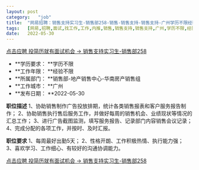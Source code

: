 ```yaml
---
layout:	post
category:	"job"
title:	"网易招聘：销售支持实习生-销售部258-销售-销售支持-销售支持-广州学历不限经验不限"
tags:	[网易,招聘,面试,找工作,工作,内推,销售,销售支持,销售支持,广州,学历不限,经验不限]
date:	2022-05-30
---
```


[点击应聘 投简历就有面试机会 -> 销售支持实习生-销售部258](http://mobile.bole.netease.com/bole/boleDetail?id=36167&employeeId=346f03c3cda5f04c&key=all)



- **学历要求： **学历不限
- **工作年限： **经验不限
- **所属部门： **销售部-地产销售中心-华南房产销售组
- **工作城市： **广州
- **发布日期： **2022-05-30



**职位描述**
1、协助销售制作广告投放排期，统计各类销售报表和客户服务报告制作；
2、协助销售执行售后服务工作，并做好每周的销售机会、业绩现状等情况的汇总工作；
3、进行广告截图监测，填写服务报告、记录部门内容销售会议记录；
4、完成分配的各项工作，并按时、及时汇报。




**职位要求**
1、每周最好出勤5天；
2、性格开朗、工作积极热情、执行能力强；
3、喜欢学习、工作细心、有较好的沟通协调能力。



[点击应聘 投简历就有面试机会 -> 销售支持实习生-销售部258](http://mobile.bole.netease.com/bole/boleDetail?id=36167&employeeId=346f03c3cda5f04c&key=all)